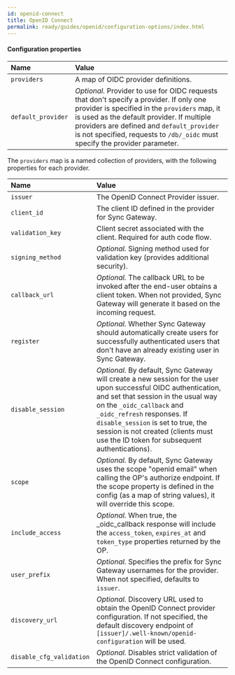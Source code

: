 ```yaml
---
id: openid-connect
title: OpenID Connect
permalink: ready/guides/openid/configuration-options/index.html
---
```


#### Configuration properties

| Name | Value |
|:-----|:------|
|`providers`|A map of OIDC provider definitions.|
|`default_provider`|_Optional._ Provider to use for OIDC requests that don't specify a provider. If only one provider is specified in the `providers` map, it is used as the default provider. If multiple providers are defined and `default_provider` is not specified, requests to `/db/_oidc` must specify the provider parameter.|

The `providers` map is a named collection of providers, with the following properties for each provider.

| Name | Value |
|:-----|:------|
|`issuer`|The OpenID Connect Provider issuer.|
|`client_id`|The client ID defined in the provider for Sync Gateway.|
|`validation_key`|Client secret associated with the client. Required for auth code flow. |
|`signing_method`|_Optional._ Signing method used for validation key (provides additional security).|
|`callback_url`|_Optional._ The callback URL to be invoked after the end-user obtains a client token. When not provided, Sync Gateway will generate it based on the incoming request.|
|`register`|_Optional._ Whether Sync Gateway should automatically create users for successfully authenticated users that don't have an already existing user in Sync Gateway.|
|`disable_session`|_Optional._ By default, Sync Gateway will create a new session for the user upon successful OIDC authentication, and set that session in the usual way on the `_oidc_callback` and `_oidc_refresh` responses. If `disable_session` is set to true, the session is not created (clients must use the ID token for subsequent authentications).|
|`scope`|_Optional._ By default, Sync Gateway uses the scope "openid email" when calling the OP's authorize endpoint. If the scope property is defined in the config (as a map of string values), it will override this scope.|
|`include_access`|_Optional._ When true, the _oidc_callback response will include the `access_token`, `expires_at` and `token_type` properties returned by the OP.|
|`user_prefix`|_Optional._ Specifies the prefix for Sync Gateway usernames for the provider.  When not specified, defaults to `issuer`.|
|`discovery_url`|_Optional._ Discovery URL used to obtain the OpenID Connect provider configuration. If not specified, the default discovery endpoint of `[issuer]/.well-known/openid-configuration` will be used.|
|`disable_cfg_validation`|_Optional._ Disables strict validation of the OpenID Connect configuration.|